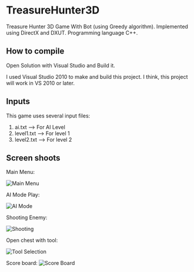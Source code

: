 # TreasureHunter3D
Treasure Hunter 3D Game With Bot (using Greedy algorithm). Implemented using DirectX and DXUT. Programming language C++.


## How to compile
Open Solution with Visual Studio and Build it.

I used Visual Studio 2010 to make and build this project. I think, this project will work in VS 2010 or later.

## Inputs
This game uses several input files:
1. ai.txt --> For AI Level
2. level1.txt --> For level 1
3. level2.txt --> For level 2

## Screen shoots
Main Menu:

![Main Menu](/../ss/ss/Untitled.png?raw=true "Main Menu")


AI Mode Play:

![AI Mode](/../ss/ss/aimode.png?raw=true "AI Mode")


Shooting Enemy:

![Shooting](/../ss/ss/nembaik.png?raw=true "Shooting")


Open chest with tool:

![Tool Selection](/../ss/ss/toolselect.png?raw=true "Tool Selection")


Score board:
![Score Board](/../ss/ss/skor.png?raw=true "Score Board")
